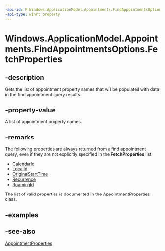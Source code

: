----api-id: P:Windows.ApplicationModel.Appointments.FindAppointmentsOptions.FetchProperties
-api-type: winrt property
---<!-- Property syntaxpublic Windows.Foundation.Collections.IVector<string> FetchProperties { get; }--># Windows.ApplicationModel.Appointments.FindAppointmentsOptions.FetchProperties## -descriptionGets the list of appointment property names that will be populated with data in the find appointment query results.## -property-valueA list of appointment property names.## -remarksThe following properties are always returned from a find appointment query, even if they are not explicitly specified in the **FetchProperties** list.+ [CalendarId](appointment_calendarid.md)+ [LocalId](appointment_localid.md)+ [OriginalStartTime](appointment_originalstarttime.md)+ [Recurrence](appointment_recurrence.md)+ [RoamingId](appointment_roamingid.md)The list of valid properties is documented in the [AppointmentProperties](appointmentproperties.md) class.## -examples## -see-also[AppointmentProperties](appointmentproperties.md)